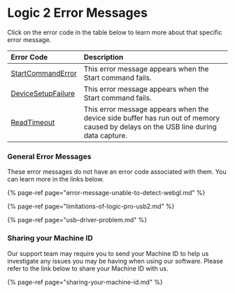 # Logic 2 Error Messages

Click on the error code in the table below to learn more about that specific error message.

| Error Code | Description |
| :--- | :--- |
| [StartCommandError](https://support.saleae.com/troubleshooting/start-command-error) | This error message appears when the Start command fails. |
| [DeviceSetupFailure](https://support.saleae.com/troubleshooting/device-setup-failure) | This error message appears when the Start command fails. |
| [ReadTimeout](https://support.saleae.com/troubleshooting/device-not-able-to-keep-up) | This error message appears when the device side buffer has run out of memory caused by delays on the USB line during data capture. |

### 

### General Error Messages

These error messages do not have an error code associated with them. You can learn more in the links below.

{% page-ref page="error-message-unable-to-detect-webgl.md" %}

{% page-ref page="limitations-of-logic-pro-usb2.md" %}

{% page-ref page="usb-driver-problem.md" %}

### 

### Sharing your Machine ID

Our support team may require you to send your Machine ID to help us investigate any issues you may be having when using our software. Please refer to the link below to share your Machine ID with us.

{% page-ref page="sharing-your-machine-id.md" %}



